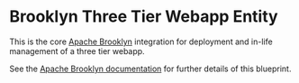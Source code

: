 # Brooklyn Three Tier Webapp Entity

This is the core [Apache Brooklyn](http://brooklyn.apache.org/) integration for deployment and in-life management of a three tier webapp.

See the [Apache Brooklyn documentation](http://brooklyn.apache.org/v/latest/start/policies.html) for further details of this blueprint.
